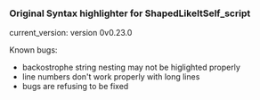 ### Original Syntax highlighter for ShapedLikeItSelf_script
current_version: version 0v0.23.0

Known bugs:
* backostrophe string nesting may not be higlighted properly
* line numbers don't work properly with long lines
* bugs are refusing to be fixed
